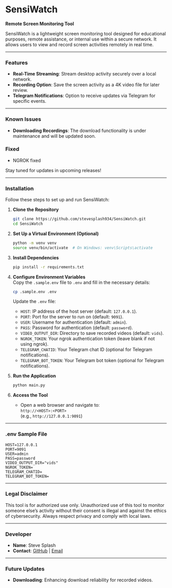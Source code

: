 # SensiWatch

**Remote Screen Monitoring Tool**

SensiWatch is a lightweight screen monitoring tool designed for educational purposes, remote assistance, or internal use within a secure network. It allows users to view and record screen activities remotely in real time.

---

### Features

- **Real-Time Streaming**: Stream desktop activity securely over a local network.
- **Recording Option**: Save the screen activity as a 4K video file for later review.
- **Telegram Notifications**: Option to receive updates via Telegram for specific events.

---

### Known Issues

- **Downloading Recordings**: The download functionality is under maintenance and will be updated soon.

### Fixed

- NGROK fixed

Stay tuned for updates in upcoming releases!

---

### Installation

Follow these steps to set up and run SensiWatch:

1. **Clone the Repository**

   ```bash
   git clone https://github.com/stevesplash934/SensiWatch.git
   cd SensiWatch
   ```

2. **Set Up a Virtual Environment (Optional)**

   ```bash
   python -m venv venv
   source venv/bin/activate  # On Windows: venv\Scripts\activate
   ```

3. **Install Dependencies**

   ```bash
   pip install -r requirements.txt
   ```

4. **Configure Environment Variables**  
   Copy the `.sample.env` file to `.env` and fill in the necessary details:

   ```bash
   cp .sample.env .env
   ```

   Update the `.env` file:

   - `HOST`: IP address of the host server (default: `127.0.0.1`).
   - `PORT`: Port for the server to run on (default: `9091`).
   - `USER`: Username for authentication (default: `admin`).
   - `PASS`: Password for authentication (default: `password`).
   - `VIDEO_OUTPUT_DIR`: Directory to save recorded videos (default: `vids`).
   - `NGROK_TOKEN`: Your ngrok authentication token (leave blank if not using ngrok).
   - `TELEGRAM_CHATID`: Your Telegram chat ID (optional for Telegram notifications).
   - `TELEGRAM_BOT_TOKEN`: Your Telegram bot token (optional for Telegram notifications).

5. **Run the Application**

   ```bash
   python main.py
   ```

6. **Access the Tool**
   - Open a web browser and navigate to:  
     `http://<HOST>:<PORT>`  
     (e.g., `http://127.0.0.1:9091`)

---

### .env Sample File

```env
HOST=127.0.0.1
PORT=9091
USER=admin
PASS=password
VIDEO_OUTPUT_DIR="vids"
NGROK_TOKEN=
TELEGRAM_CHATID=
TELEGRAM_BOT_TOKEN=
```

---

### Legal Disclaimer

This tool is for authorized use only. Unauthorized use of this tool to monitor someone else’s activity without their consent is illegal and against the ethics of cybersecurity. Always respect privacy and comply with local laws.

---

### Developer

- **Name**: Steve Splash
- **Contact**: [GitHub](https://github.com/stevesplash934/) | [Email](mailto:stevesplash4@gmail.com)

---

### Future Updates

- **Downloading**: Enhancing download reliability for recorded videos.
